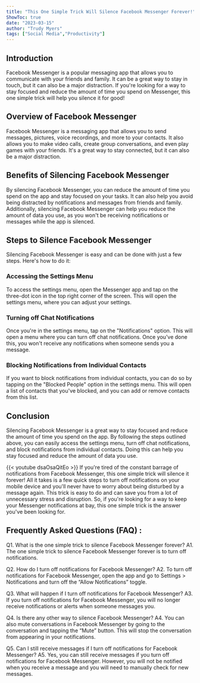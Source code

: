 ```yaml
---
title: "This One Simple Trick Will Silence Facebook Messenger Forever!"
ShowToc: true 
date: "2023-03-15"
author: "Trudy Myers" 
tags: ["Social Media","Productivity"]
---
```

## Introduction

Facebook Messenger is a popular messaging app that allows you to communicate with your friends and family. It can be a great way to stay in touch, but it can also be a major distraction. If you're looking for a way to stay focused and reduce the amount of time you spend on Messenger, this one simple trick will help you silence it for good!

## Overview of Facebook Messenger

Facebook Messenger is a messaging app that allows you to send messages, pictures, voice recordings, and more to your contacts. It also allows you to make video calls, create group conversations, and even play games with your friends. It's a great way to stay connected, but it can also be a major distraction.

## Benefits of Silencing Facebook Messenger

By silencing Facebook Messenger, you can reduce the amount of time you spend on the app and stay focused on your tasks. It can also help you avoid being distracted by notifications and messages from friends and family. Additionally, silencing Facebook Messenger can help you reduce the amount of data you use, as you won't be receiving notifications or messages while the app is silenced.

## Steps to Silence Facebook Messenger

Silencing Facebook Messenger is easy and can be done with just a few steps. Here's how to do it:

### Accessing the Settings Menu

To access the settings menu, open the Messenger app and tap on the three-dot icon in the top right corner of the screen. This will open the settings menu, where you can adjust your settings.

### Turning off Chat Notifications

Once you're in the settings menu, tap on the "Notifications" option. This will open a menu where you can turn off chat notifications. Once you've done this, you won't receive any notifications when someone sends you a message.

### Blocking Notifications from Individual Contacts

If you want to block notifications from individual contacts, you can do so by tapping on the "Blocked People" option in the settings menu. This will open a list of contacts that you've blocked, and you can add or remove contacts from this list.

## Conclusion

Silencing Facebook Messenger is a great way to stay focused and reduce the amount of time you spend on the app. By following the steps outlined above, you can easily access the settings menu, turn off chat notifications, and block notifications from individual contacts. Doing this can help you stay focused and reduce the amount of data you use.

{{< youtube dsaOsaQitEo >}} 
If you're tired of the constant barrage of notifications from Facebook Messenger, this one simple trick will silence it forever! All it takes is a few quick steps to turn off notifications on your mobile device and you'll never have to worry about being disturbed by a message again. This trick is easy to do and can save you from a lot of unnecessary stress and disruption. So, if you're looking for a way to keep your Messenger notifications at bay, this one simple trick is the answer you've been looking for.

## Frequently Asked Questions (FAQ) :
Q1. What is the one simple trick to silence Facebook Messenger forever? 
A1. The one simple trick to silence Facebook Messenger forever is to turn off notifications. 

Q2. How do I turn off notifications for Facebook Messenger? 
A2. To turn off notifications for Facebook Messenger, open the app and go to Settings > Notifications and turn off the “Allow Notifications” toggle. 

Q3. What will happen if I turn off notifications for Facebook Messenger? 
A3. If you turn off notifications for Facebook Messenger, you will no longer receive notifications or alerts when someone messages you. 

Q4. Is there any other way to silence Facebook Messenger? 
A4. You can also mute conversations in Facebook Messenger by going to the conversation and tapping the “Mute” button. This will stop the conversation from appearing in your notifications. 

Q5. Can I still receive messages if I turn off notifications for Facebook Messenger? 
A5. Yes, you can still receive messages if you turn off notifications for Facebook Messenger. However, you will not be notified when you receive a message and you will need to manually check for new messages.


